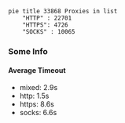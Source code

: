 
```mermaid
pie title 33868 Proxies in list
    "HTTP" : 22701
    "HTTPS": 4726
    "SOCKS" : 10065
```

### Some Info
#### Average Timeout

- mixed: 2.9s
- http: 1.5s
- https: 8.6s
- socks: 6.6s